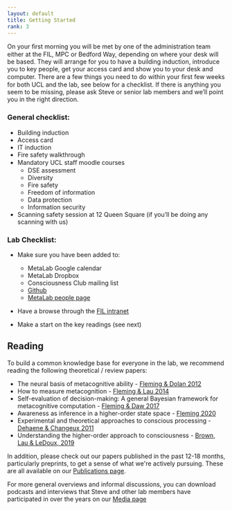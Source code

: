 ```yaml
---
layout: default
title: Getting Started
rank: 3
---
```


On your ﬁrst morning you will be met by one of the administration team either at the FIL, MPC or Bedford Way, depending on where your desk will be based. They will arrange for you to have a building induction, introduce you to key people, get your access card and show you to your desk and computer. There are a few things you need to do within your ﬁrst few weeks for both UCL and the lab, see below for a checklist. If there is anything you seem to be missing, please ask Steve or senior lab members and we’ll point you in the right direction.

### General checklist:

* Building induction
* Access card
* IT induction
* Fire safety walkthrough
* Mandatory UCL staﬀ moodle courses
  - DSE assessment
  - Diversity
  - Fire safety
  - Freedom of information
  - Data protection
  - Information security
* Scanning safety session at 12 Queen Square (if you’ll be doing any scanning with us)

### Lab Checklist:

* Make sure you have been added to:

  - MetaLab Google calendar
  - MetaLab Dropbox
  - Consciousness Club mailing list
  - [Github](https://github.com/metacoglab)
  - [MetaLab people page](https://github.com/metacoglab)

* Have a browse through the [FIL intranet](http://intranet.fil.ion.ucl.ac.uk/)
* Make a start on the key readings (see next)

## Reading

To build a common knowledge base for everyone in the lab, we recommend reading the following theoretical / review papers:

* The neural basis of metacognitive ability - [Fleming & Dolan 2012]()
* How to measure metacognition - [Fleming & Lau 2014](https://www.frontiersin.org/articles/10.3389/fnhum.2014.00443/full)
* Self-evaluation of decision-making: A general Bayesian framework for metacognitive computation - [Fleming & Daw 2017](https://www.ncbi.nlm.nih.gov/pmc/articles/PMC5178868/)
* Awareness as inference in a higher-order state space - [Fleming 2020](https://academic.oup.com/nc/article/2020/1/niz020/5803146)
* Experimental and theoretical approaches to conscious processing - [Dehaene & Changeux 2011](https://www.sciencedirect.com/science/article/pii/S0896627311002583)
* Understanding the higher-order approach to consciousness - [Brown, Lau & LeDoux, 2019](https://www.cell.com/trends/cognitive-sciences/fulltext/S1364-6613(19)30161-5)

In addition, please check out our papers published in the past 12-18 months, particularly preprints, to get a sense of what we're actively pursuing. These are all available on our [Publications page](http://metacoglab.org/publications).

For more general overviews and informal discussions, you can download podcasts and interviews that Steve and other lab members have participated in over the years on our [Media page](http://metacoglab.org/media)
